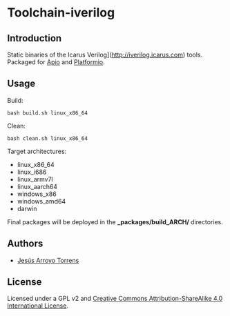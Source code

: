 # Toolchain-iverilog

## Introduction

Static binaries of the Icarus Verilog](http://iverilog.icarus.com) tools. Packaged for [Apio](https://github.com/FPGAwars/apio) and [Platformio](http://platformio.org/).

## Usage

Build:

```
bash build.sh linux_x86_64
```

Clean:

```
bash clean.sh linux_x86_64
```

Target architectures:
* linux_x86_64
* linux_i686
* linux_armv7l
* linux_aarch64
* windows_x86
* windows_amd64
* darwin

Final packages will be deployed in the **\_packages/build_ARCH/** directories.

## Authors

* [Jesús Arroyo Torrens](https://github.com/Jesus89)

## License

Licensed under a GPL v2 and [Creative Commons Attribution-ShareAlike 4.0 International License](http://creativecommons.org/licenses/by-sa/4.0/).
